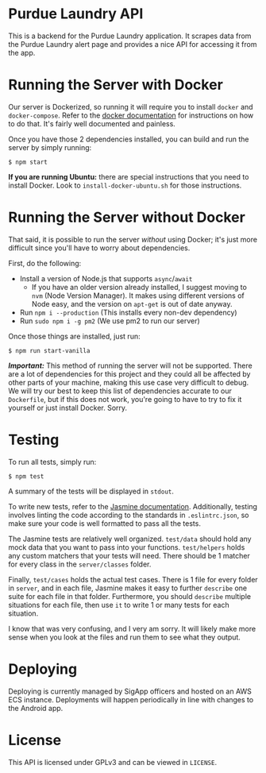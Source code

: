 # Purdue Laundry API

This is a backend for the Purdue Laundry application. It scrapes 
data from the Purdue Laundry alert page and provides a nice API 
for accessing it from the app. 

# Running the Server with Docker

Our server is Dockerized, so running it will require you to install
`docker` and `docker-compose`. Refer to the [docker documentation](https://docs.docker.com/compose/install/)
for instructions on how to do that. It's fairly well documented
and painless. 

Once you have those 2 dependencies installed, you can build and run
the server by simply running:

    $ npm start
    
**If you are running Ubuntu:** there are special instructions that
you need to install Docker. Look to `install-docker-ubuntu.sh` for those instructions.
    
# Running the Server without Docker

That said, it is possible to run the server *without* using Docker;
it's just more difficult since you'll have to worry about dependencies. 

First, do the following:
- Install a version of Node.js that supports `async`/`await`
	- If you have an older version already installed, I suggest
	moving to `nvm` (Node Version Manager). It makes using
	different versions of Node easy, and the version
	on `apt-get` is out of date anyway.
- Run `npm i --production` (This installs every non-dev dependency)
- Run `sudo npm i -g pm2` (We use pm2 to run our server)

Once those things are installed, just run:

    $ npm run start-vanilla
    
***Important:*** This method of running the server will not be
supported. There are a lot of dependencies for this project
and they could all be affected by other parts of your machine,
making this use case very difficult to debug. We will try our best
to keep this list of dependencies accurate to our `Dockerfile`,
but if this does not work, you're going to have to try to fix it
yourself or just install Docker. Sorry.

# Testing

To run all tests, simply run:

    $ npm test

A summary of the tests will be displayed in `stdout`. 

To write new tests, refer to the [Jasmine documentation](https://jasmine.github.io/edge/node.html).
Additionally, testing involves linting the code according to the
standards in `.eslintrc.json`, so make sure your code is well
formatted to pass all the tests.

The Jasmine tests are relatively well organized. `test/data` should
hold any mock data that you want to pass into your functions.
`test/helpers` holds any custom matchers that your tests will need.
There should be 1 matcher for every class in the `server/classes`
folder. 

Finally, `test/cases` holds the actual test cases. There
is 1 file for every folder in `server`, and in each file, Jasmine
makes it easy to further `describe` one suite for each file in that
folder. Furthermore, you should `describe` multiple situations for
each file, then use `it` to write 1 or many tests for each situation.

I know that was very confusing, and I very am sorry. It will likely
make more sense when you look at the files and run them to see 
what they output.

# Deploying

Deploying is currently managed by SigApp officers and hosted on
an AWS ECS instance. Deployments will happen periodically in 
line with changes to the Android app. 

# License

This API is licensed under GPLv3 and can be viewed in `LICENSE`.